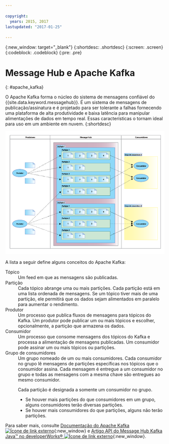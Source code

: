 ```yaml
---

copyright:
  years: 2015, 2017
lastupdated: "2017-01-25"

---
```


{:new_window: target="_blank"}
{:shortdesc: .shortdesc}
{:screen: .screen}
{:codeblock: .codeblock}
{:pre: .pre}

# Message Hub e Apache Kafka
{: #apache_kafka}

O Apache Kafka forma o núcleo do sistema de mensagens confiável do {{site.data.keyword.messagehub}}. É um
    sistema de mensagens de publicação/assinatura e é projetado para ser tolerante a falhas fornecendo
    uma plataforma de alta produtividade e baixa latência para manipular alimentações de dados em tempo real. Essas características o tornam ideal para uso em um ambiente em nuvem.
{:shortdesc}

![Diagrama da arquitetura do Kafka.](kafka_architecture.png "Diagrama mostrando a arquitetura do Kafka. Os produtores são alimentados em um cluster do Kafka e as mensagens são, então, inscritas pelos consumidores.") 

A lista a seguir define alguns conceitos do Apache Kafka:

<dl><dt>Tópico</dt>
<dd>Um feed em que as mensagens são publicadas.</dd>
<dt>Partição</dt>
<dd>Cada tópico abrange uma ou mais partições. Cada partição está em uma lista ordenada de
            mensagens. Se um tópico tiver mais de uma partição, ele permitirá que os dados sejam alimentados
            em paralelo para aumentar o rendimento.</dd>
<dt>Produtor</dt>
<dd>Um processo que publica fluxos de mensagens para tópicos do Kafka. Um produtor pode publicar
            um ou mais tópicos e escolher, opcionalmente, a partição que armazena os dados.</dd>
<dt>Consumidor </dt>
<dd>Um processo que consome mensagens dos tópicos do Kafka e processa a
            alimentação de mensagens publicadas. Um consumidor pode assinar um ou mais tópicos ou partições.</dd>
<dt>Grupo de consumidores</dt>
<dd>Um grupo nomeado de um ou mais consumidores. Cada consumidor no grupo lê mensagens de partições
            específicas nos tópicos que o consumidor assina. Cada mensagem é entregue
            a um consumidor no grupo e todas as mensagens com a mesma chave são entregues ao
            mesmo consumidor.

<p>Cada partição é designada a somente um consumidor no grupo.</p> 
<ul>
<li>Se houver mais partições do que consumidores em um grupo, alguns consumidores terão
                  diversas partições.</li>
<li>Se houver mais consumidores do que partições, alguns não terão
                  partições.</li>
</ul>
</dd>
</dl>

Para saber mais, consulte [Documentação do Apache Kafka ![Ícone de link externo](../../icons/launch-glyph.svg "Ícone de link externo")](http://kafka.apache.org/documentation.html){:new_window} e [Artigo API do Message Hub Kafka Java&trade; no developerWorks&reg; ![Ícone de link externo](../../icons/launch-glyph.svg "Ícone de link externo")](https://developer.ibm.com/messaging/2016/03/03/message-hub-kafka-java-api/){:new_window}.


